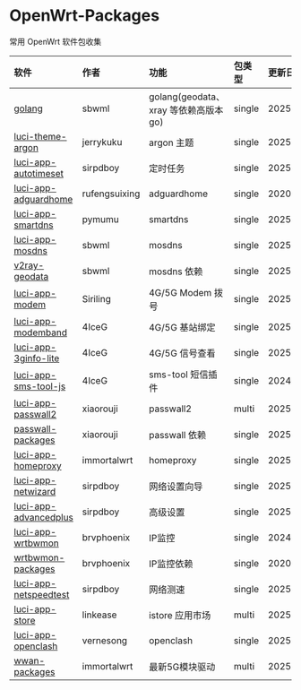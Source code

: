 # OpenWrt-Packages
常用 OpenWrt 软件包收集

|软件|作者|功能|包类型|更新日期|
|:-|:-|:-|:-|:-|
|[golang](https://github.com/sbwml/packages_lang_golang)|sbwml|golang(geodata、xray 等依赖高版本 go)|single|20250402|
|[luci-theme-argon](https://github.com/jerrykuku/luci-theme-argon)|jerrykuku|argon 主题|single|20250410|
|[luci-app-autotimeset](https://github.com/sirpdboy/luci-app-autotimeset)|sirpdboy|定时任务|single|20250409|
|[luci-app-adguardhome](https://github.com/rufengsuixing/luci-app-adguardhome)|rufengsuixing|adguardhome|single|20200113|
|[luci-app-smartdns](https://github.com/pymumu/luci-app-smartdns)|pymumu|smartdns|single|20250220|
|[luci-app-mosdns](https://github.com/sbwml/luci-app-mosdns)|sbwml|mosdns|single|20250315|
|[v2ray-geodata](https://github.com/sbwml/v2ray-geodata)|sbwml|mosdns 依赖|single|20250125|
|[luci-app-modem](https://github.com/Siriling/5G-Modem-Support)|Siriling|4G/5G Modem 拨号|single|20250424|
|[luci-app-modemband](https://github.com/4IceG/luci-app-modemband)|4IceG|4G/5G 基站绑定|single|20250319|
|[luci-app-3ginfo-lite](https://github.com/4IceG/luci-app-3ginfo-lite)|4IceG|4G/5G 信号查看|single|20250505|
|[luci-app-sms-tool-js](https://github.com/4IceG/luci-app-sms-tool-js)|4IceG|sms-tool 短信插件|single|20241111|
|[luci-app-passwall2](https://github.com/xiaorouji/openwrt-passwall2)|xiaorouji|passwall2|multi|20250502|
|[passwall-packages](https://github.com/xiaorouji/openwrt-passwall-packages)|xiaorouji|passwall 依赖|single|20250505|
|[luci-app-homeproxy](https://github.com/immortalwrt/homeproxy)|immortalwrt|homeproxy|single|20250505|
|[luci-app-netwizard](https://github.com/sirpdboy/luci-app-netwizard)|sirpdboy|网络设置向导|single|20250427|
|[luci-app-advancedplus](https://github.com/sirpdboy/luci-app-advancedplus)|sirpdboy|高级设置|single|20250326|
|[luci-app-wrtbwmon](https://github.com/brvphoenix/luci-app-wrtbwmon)|brvphoenix|IP监控|single|20240217|
|[wrtbwmon-packages](https://github.com/brvphoenix/wrtbwmon)|brvphoenix|IP监控依赖|single|20201201|
|[luci-app-netspeedtest](https://github.com/sirpdboy/netspeedtest)|sirpdboy|网络测速|single|20250321|
|[luci-app-store](https://github.com/linkease/istore)|linkease|istore 应用市场|multi|20250320|
|[luci-app-openclash](https://github.com/vernesong/OpenClash)|vernesong|openclash|single|20250305|
|[wwan-packages](https://github.com/immortalwrt/wwan-packages)|immortalwrt|最新5G模块驱动|multi|20250504|
